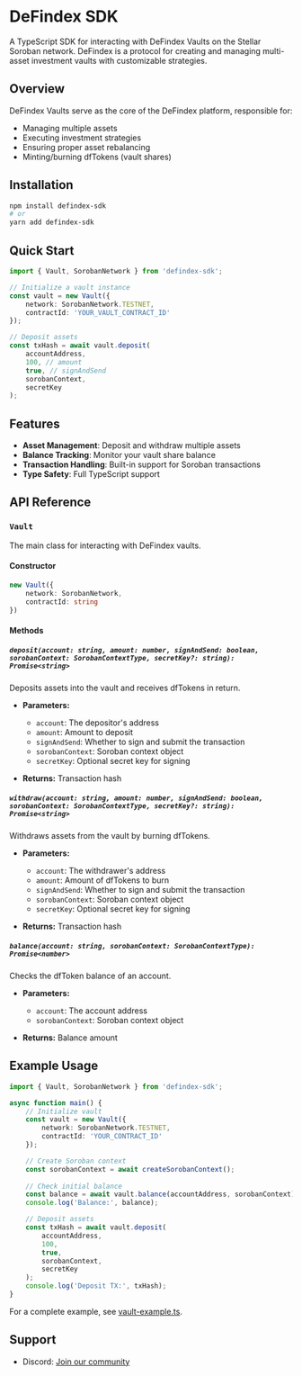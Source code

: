 # DeFindex SDK

A TypeScript SDK for interacting with DeFindex Vaults on the Stellar Soroban network. DeFindex is a protocol for creating and managing multi-asset investment vaults with customizable strategies.

## Overview

DeFindex Vaults serve as the core of the DeFindex platform, responsible for:
- Managing multiple assets
- Executing investment strategies
- Ensuring proper asset rebalancing
- Minting/burning dfTokens (vault shares)

## Installation

```bash
npm install defindex-sdk
# or
yarn add defindex-sdk

```

## Quick Start

```typescript
import { Vault, SorobanNetwork } from 'defindex-sdk';

// Initialize a vault instance
const vault = new Vault({
    network: SorobanNetwork.TESTNET,
    contractId: 'YOUR_VAULT_CONTRACT_ID'
});

// Deposit assets
const txHash = await vault.deposit(
    accountAddress,
    100, // amount
    true, // signAndSend
    sorobanContext,
    secretKey
);
```

## Features

- **Asset Management**: Deposit and withdraw multiple assets
- **Balance Tracking**: Monitor your vault share balance
- **Transaction Handling**: Built-in support for Soroban transactions
- **Type Safety**: Full TypeScript support

## API Reference

### `Vault`

The main class for interacting with DeFindex vaults.

#### Constructor

```typescript
new Vault({
    network: SorobanNetwork,
    contractId: string
})
```

#### Methods

##### `deposit(account: string, amount: number, signAndSend: boolean, sorobanContext: SorobanContextType, secretKey?: string): Promise<string>`

Deposits assets into the vault and receives dfTokens in return.

- **Parameters:**
  - `account`: The depositor's address
  - `amount`: Amount to deposit
  - `signAndSend`: Whether to sign and submit the transaction
  - `sorobanContext`: Soroban context object
  - `secretKey`: Optional secret key for signing

- **Returns:** Transaction hash

##### `withdraw(account: string, amount: number, signAndSend: boolean, sorobanContext: SorobanContextType, secretKey?: string): Promise<string>`

Withdraws assets from the vault by burning dfTokens.

- **Parameters:**
  - `account`: The withdrawer's address
  - `amount`: Amount of dfTokens to burn
  - `signAndSend`: Whether to sign and submit the transaction
  - `sorobanContext`: Soroban context object
  - `secretKey`: Optional secret key for signing

- **Returns:** Transaction hash

##### `balance(account: string, sorobanContext: SorobanContextType): Promise<number>`

Checks the dfToken balance of an account.

- **Parameters:**
  - `account`: The account address
  - `sorobanContext`: Soroban context object

- **Returns:** Balance amount

## Example Usage

```typescript
import { Vault, SorobanNetwork } from 'defindex-sdk';

async function main() {
    // Initialize vault
    const vault = new Vault({
        network: SorobanNetwork.TESTNET,
        contractId: 'YOUR_CONTRACT_ID'
    });

    // Create Soroban context
    const sorobanContext = await createSorobanContext();
    
    // Check initial balance
    const balance = await vault.balance(accountAddress, sorobanContext);
    console.log('Balance:', balance);

    // Deposit assets
    const txHash = await vault.deposit(
        accountAddress,
        100,
        true,
        sorobanContext,
        secretKey
    );
    console.log('Deposit TX:', txHash);
}
```

For a complete example, see [vault-example.ts](./examples/vault-example.ts).


## Support

- Discord: [Join our community](https://discord.gg/ftPKMPm38f)
